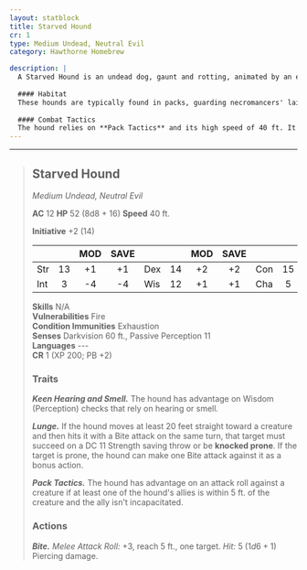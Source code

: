 ```yaml
---
layout: statblock
title: Starved Hound
cr: 1
type: Medium Undead, Neutral Evil
category: Hawthorne Homebrew

description: |
  A Starved Hound is an undead dog, gaunt and rotting, animated by an eternal, gnawing hunger and necromantic malice. It is a terrifying, silent predator of the night, often hunting in packs to overwhelm its prey.
  
  #### Habitat
  These hounds are typically found in packs, guarding necromancers' lairs, patrolling desolate graveyards, or hunting across abandoned battlefields. They prefer dark, open areas where their speed and pack tactics can be best utilized.
  
  #### Combat Tactics
  The hound relies on **Pack Tactics** and its high speed of 40 ft. It uses **Lunge** to rush enemies, attempting to knock them **prone** and gain an immediate bonus action attack. It is relentless in its pursuit, using **Keen Hearing and Smell** to track down fleeing prey. Although its individual **Bite** is weak, its ability to attack multiple times, combined with the presence of other hounds, makes it a dangerous threat. It is vulnerable to **fire**.
---
```


___
> ## Starved Hound
> *Medium Undead, Neutral Evil*
> 
> **AC** 12 **HP** 52 (8d8 + 16) **Speed** 40 ft.
> 
> **Initiative** +2 (14)
>
> | | | MOD | SAVE | | | MOD | SAVE | | | MOD | SAVE |
> |:--|:-:|:----:|:----:|:--|:-:|:----:|:----:|:--|:-:|:----:|:----:|
> |Str| 13| +1 | +1 |Dex| 14| +2 | +2 |Con| 15| +2 | +2 |
> |Int| 3| -4 | -4 |Wis| 12| +1 | +1 |Cha| 5| -3 | -3 |
>
> **Skills** N/A  
> **Vulnerabilities** Fire  
> **Condition Immunities** Exhaustion  
> **Senses** Darkvision 60 ft., Passive Perception 11  
> **Languages** ---  
> **CR** 1 (XP 200; PB +2)
>
> ### Traits
>
> ***Keen Hearing and Smell.*** The hound has advantage on Wisdom (Perception) checks that rely on hearing or smell.
>
> ***Lunge.*** If the hound moves at least 20 feet straight toward a creature and then hits it with a Bite attack on the same turn, that target must succeed on a DC 11 Strength saving throw or be **knocked prone**. If the target is prone, the hound can make one Bite attack against it as a bonus action.
>
> ***Pack Tactics.*** The hound has advantage on an attack roll against a creature if at least one of the hound's allies is within 5 ft. of the creature and the ally isn't incapacitated.
>
> ### Actions
>
> ***Bite.*** *Melee Attack Roll:* +3, reach 5 ft., one target. *Hit:* 5 ($1d6 + 1$) Piercing damage.